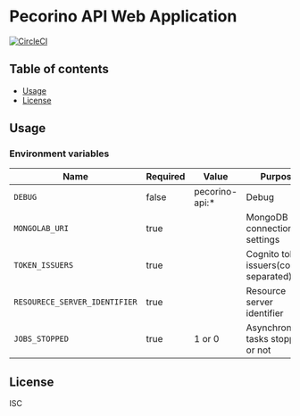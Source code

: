 # Pecorino API Web Application

[![CircleCI](https://circleci.com/gh/pecorino-jp/api.svg?style=svg)](https://circleci.com/gh/pecorino-jp/api)

## Table of contents

* [Usage](#usage)
* [License](#license)

## Usage

### Environment variables

| Name                          | Required | Value          | Purpose                                |
| ----------------------------- | -------- | -------------- | -------------------------------------- |
| `DEBUG`                       | false    | pecorino-api:* | Debug                                  |
| `MONGOLAB_URI`                | true     |                | MongoDB connection settings            |
| `TOKEN_ISSUERS`               | true     |                | Cognito token issuers(comma separated) |
| `RESOURECE_SERVER_IDENTIFIER` | true     |                | Resource server identifier             |
| `JOBS_STOPPED`                | true     | 1 or 0         | Asynchronous tasks stopped or not      |

## License

ISC
